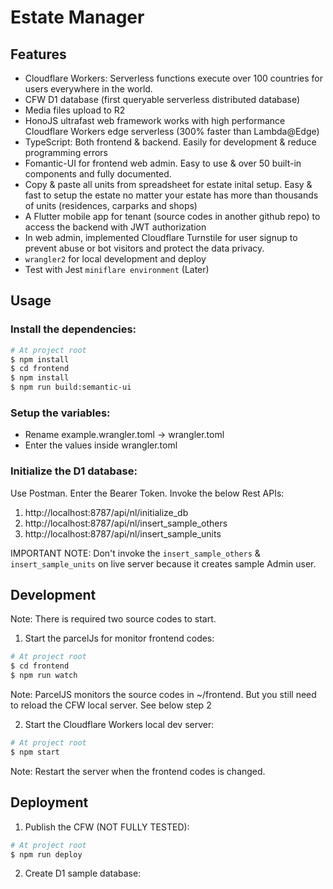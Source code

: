 # Estate Manager

<TODO>

## Features

- Cloudflare Workers: Serverless functions execute over 100 countries for users everywhere in the world. 
- CFW D1 database (first queryable serverless distributed database)
- Media files upload to R2
- HonoJS ultrafast web framework works with high performance Cloudflare Workers edge serverless (300% faster than Lambda@Edge)
- TypeScript: Both frontend & backend. Easily for development & reduce programming errors
- Fomantic-UI for frontend web admin. Easy to use & over 50 built-in components and fully documented.
- Copy & paste all units from spreadsheet for estate inital setup. Easy & fast to setup the estate no matter your estate has more than thousands of units (residences, carparks and shops)
- A Flutter mobile app for tenant (source codes in another github repo) to access the backend with JWT authorization
- In web admin, implemented Cloudflare Turnstile for user signup to prevent abuse or bot visitors and protect the data privacy.
- `wrangler2` for local development and deploy
- Test with Jest `miniflare environment` (Later)

## Usage

### Install the dependencies:

```sh
# At project root
$ npm install
$ cd frontend
$ npm install
$ npm run build:semantic-ui
```

### Setup the variables:

- Rename example.wrangler.toml -> wrangler.toml
- Enter the values inside wrangler.toml

### Initialize the D1 database:

Use Postman. Enter the Bearer Token. Invoke the below Rest APIs:

1. http://localhost:8787/api/nl/initialize_db
2. http://localhost:8787/api/nl/insert_sample_others
3. http://localhost:8787/api/nl/insert_sample_units

IMPORTANT NOTE: Don't invoke the `insert_sample_others` & `insert_sample_units` on live server because it creates sample Admin user.

## Development

Note: There is required two source codes to start.

1. Start the parcelJs for monitor frontend codes:

```sh
# At project root
$ cd frontend
$ npm run watch
```

Note: ParcelJS monitors the source codes in ~/frontend. But you still need to reload the CFW local server. See below step 2

2. Start the Cloudflare Workers local dev server:

```sh
# At project root
$ npm start
```

Note: Restart the server when the frontend codes is changed.

## Deployment

1. Publish the CFW (NOT FULLY TESTED):

```sh
# At project root
$ npm run deploy
```

2. Create D1 sample database:

<TBD>
